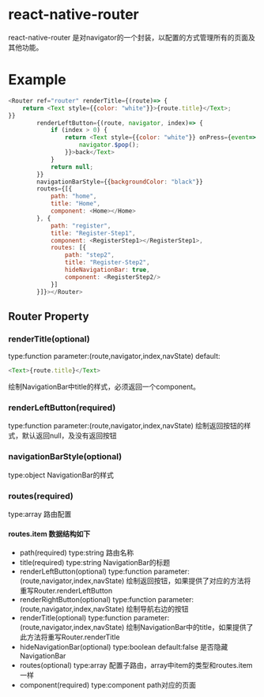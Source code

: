 # react-native-router
react-native-router 是对navigator的一个封装，以配置的方式管理所有的页面及其他功能。

# Example
```javascript
<Router ref="router" renderTitle={(route)=> {
    return <Text style={{color: "white"}}>{route.title}</Text>;
}}
        renderLeftButton={(route, navigator, index)=> {
            if (index > 0) {
                return <Text style={{color: "white"}} onPress={event=> {
                    navigator.$pop();
                }}>back</Text>
            }
            return null;
        }}
        navigationBarStyle={{backgroundColor: "black"}}
        routes={[{
            path: "home",
            title: "Home",
            component: <Home></Home>
        }, {
            path: "register",
            title: "Register-Step1",
            component: <RegisterStep1></RegisterStep1>,
            routes: [{
                path: "step2",
                title: "Register-Step2",
                hideNavigationBar: true,
                component: <RegisterStep2/>
            }]
        }]}></Router>
```

## Router Property

### renderTitle(optional)
type:function
parameter:(route,navigator,index,navState)
default:
```javascript
<Text>{route.title}</Text>
```
绘制NavigationBar中title的样式，必须返回一个component。

### renderLeftButton(required)
type:function
parameter:(route,navigator,index,navState)
绘制返回按钮的样式，默认返回null，及没有返回按钮

### navigationBarStyle(optional)
type:object
NavigationBar的样式

### routes(required)
type:array
路由配置

#### routes.item 数据结构如下
* path(required)
type:string
路由名称
* title(required)
type:string
NavigationBar的标题
* renderLeftButton(optional)
type:function
parameter:(route,navigator,index,navState)
绘制返回按钮，如果提供了对应的方法将重写Router.renderLeftButton
* renderRightButton(optional)
type:function
parameter:(route,navigator,index,navState)
绘制导航右边的按钮
* renderTitle(optional)
type:function
parameter:(route,navigator,index,navState)
绘制NavigationBar中的title，如果提供了此方法将重写Router.renderTitle
* hideNavigationBar(optional)
type:boolean
default:false
是否隐藏NavigationBar
* routes(optional)
type:array
配置子路由，array中item的类型和routes.item一样
* component(required)
type:component
path对应的页面

